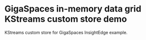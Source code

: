# GigaSpaces in-memory data grid KStreams custom store demo
KStreams custom store for GigaSpaces InsightEdge example.
